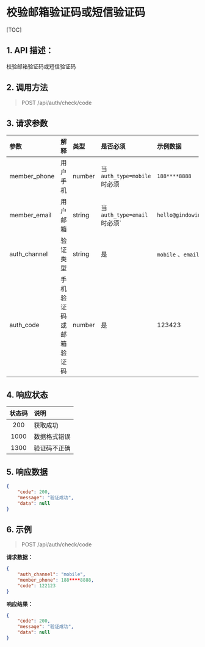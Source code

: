 # 校验邮箱验证码或短信验证码

[TOC]

## 1. API 描述：

校验邮箱验证码或短信验证码

## 2. 调用方法

> POST /api/auth/check/code


## 3. 请求参数
参数|解释|类型|是否必须|示例数据
:----|:---|:---|:---|:---
member_phone | 用户手机 | number | 当 `auth_type=mobile` 时必须 | `188****8888`
member_email | 用户邮箱 | string | 当 `auth_type=email` 时必须` | `hello@gindowin.com`
auth_channel | 验证类型 | string | 是 | `mobile` 、`email`
auth_code | 手机验证码或邮箱验证码 | number | 是 | 123423

## 4. 响应状态

状态码 | 说明
:---:|:---
200 | 获取成功
1000 | 数据格式错误
1300| 验证码不正确

## 5. 响应数据

```json
{
    "code": 200,
    "message": "验证成功",
    "data": null
}
```

## 6. 示例

> POST /api/auth/check/code

**请求数据：**

```json
{
	"auth_channel": "mobile",
	"member_phone": 188****8888,
	"code": 122123
}
```

**响应结果：**

```json
{
    "code": 200,
    "message": "验证成功",
    "data": null
}
```